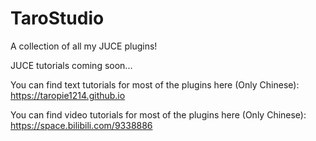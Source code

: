# TaroStudio

A collection of all my JUCE plugins!

JUCE tutorials coming soon...

You can find text tutorials for most of the plugins here (Only Chinese): https://taropie1214.github.io

You can find video tutorials for most of the plugins here (Only Chinese): https://space.bilibili.com/9338886
